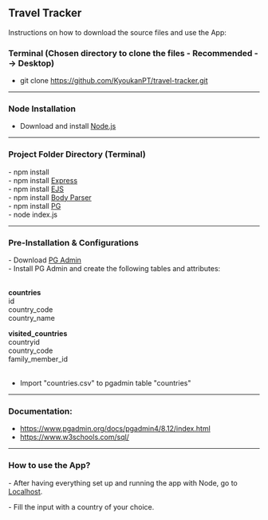 <h2>Travel Tracker</h2>

<p>Instructions on how to download the source files and use the App: </p>

<h3>Terminal (Chosen directory to clone the files - Recommended --> Desktop)</h3>

- git clone https://github.com/KyoukanPT/travel-tracker.git

<hr>

<h3>Node Installation</h3>
 
- Download and install <a href="https://nodejs.org/en/download"> Node.js </a> <br>

<hr>

<h3>Project Folder Directory (Terminal)</h3>
- npm install <br>
- npm install <a href="https://expressjs.com/en/starter/installing.html"> Express </a> <br>
- npm install <a href="https://ejs.co/"> EJS </a> <br>
- npm install <a href="https://www.npmjs.com/package/body-parser"> Body Parser </a> <br>
- npm install <a href="https://www.npmjs.com/package/pg" >PG</a> <br>
- node index.js <br>

<hr>

<h3>Pre-Installation & Configurations </h3>
- Download <a href="https://www.pgadmin.org/download/"> PG Admin </a> <br>
- Install PG Admin and create the following tables and attributes: <br><br>

<b>countries</b><br>
id <br>
country_code <br>
country_name <br>

<b>visited_countries</b><br>
countryid <br>
country_code <br>
family_member_id <br><br>

- Import "countries.csv" to pgadmin table "countries" <br>

<hr>

<h3> Documentation: </h3>

- https://www.pgadmin.org/docs/pgadmin4/8.12/index.html
- https://www.w3schools.com/sql/

<hr>

<h3>How to use the App?</h3>
<p> - After having everything set up and running the app with Node, go to <a href="http://localhost:3000/">Localhost</a>. </p>
<p> - Fill the input with a country of your choice. </p>
